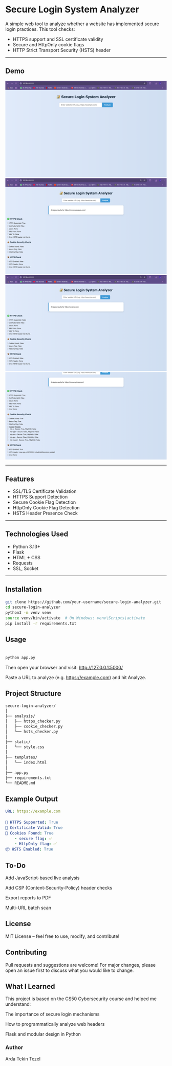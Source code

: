#  Secure Login System Analyzer

A simple web tool to analyze whether a website has implemented secure login practices. This tool checks:

-  HTTPS support and SSL certificate validity  
-  Secure and HttpOnly cookie flags  
-  HTTP Strict Transport Security (HSTS) header

---

##  Demo

![UI Screenshot](https://github.com/ATTezel/Secure-Login-System-Analyzer/blob/main/Screenshots/Screen%20Shot%202025-07-22%20at%2017.57.04.png)  
![UI Screenshot](https://github.com/ATTezel/Secure-Login-System-Analyzer/blob/main/Screenshots/Screen%20Shot%202025-07-22%20at%2017.57.28.png) 
![UI Screenshot](https://github.com/ATTezel/Secure-Login-System-Analyzer/blob/main/Screenshots/Screen%20Shot%202025-07-22%20at%2017.59.03.png) 
![UI Screenshot](https://github.com/ATTezel/Secure-Login-System-Analyzer/blob/main/Screenshots/Screen%20Shot%202025-07-22%20at%2018.12.19.png) 

---

##  Features

- SSL/TLS Certificate Validation
- HTTPS Support Detection
- Secure Cookie Flag Detection
- HttpOnly Cookie Flag Detection
- HSTS Header Presence Check

---

##  Technologies Used

- Python 3.13+
- Flask
- HTML + CSS
- Requests
- SSL, Socket

---

##  Installation

```bash
git clone https://github.com/your-username/secure-login-analyzer.git
cd secure-login-analyzer
python3 -m venv venv
source venv/bin/activate  # On Windows: venv\Scripts\activate
pip install -r requirements.txt
```
## Usage
```bash

python app.py
```

Then open your browser and visit:
http://127.0.0.1:5000/


Paste a URL to analyze (e.g. https://example.com) and hit Analyze.

## Project Structure
```pgsql
secure-login-analyzer/
│
├── analysis/
│   ├── https_checker.py
│   ├── cookie_checker.py
│   └── hsts_checker.py
│
├── static/
│   └── style.css
│
├── templates/
│   └── index.html
│
├── app.py
├── requirements.txt
└── README.md
```
## Example Output
```yaml
URL: https://example.com

🔐 HTTPS Supported: True
📜 Certificate Valid: True
🍪 Cookies Found: True
    - secure flag: ✅
    - HttpOnly flag: ✅
📦 HSTS Enabled: True
```
## To-Do
Add JavaScript-based live analysis

Add CSP (Content-Security-Policy) header checks

Export reports to PDF

Multi-URL batch scan

## License
MIT License – feel free to use, modify, and contribute!

## Contributing
Pull requests and suggestions are welcome! For major changes, please open an issue first to discuss what you would like to change.

## What I Learned
This project is based on the CS50 Cybersecurity course and helped me understand:

The importance of secure login mechanisms

How to programmatically analyze web headers

Flask and modular design in Python

### Author
Arda Tekin Tezel
